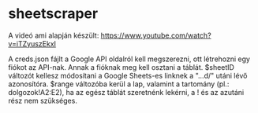 # sheetscraper

A videó ami alapján készült: https://www.youtube.com/watch?v=iTZyuszEkxI

A creds.json fájlt a Google API oldalról kell megszerezni, ott létrehozni egy fiókot az API-nak.
Annak a fióknak meg kell osztani a táblát.
$sheetID változót kellesz módosítani a Google Sheets-es linknek a "...d/" utáni lévő azonosítóra.
$range változóba kerül a lap, valamint a tartomány (pl.: dolgozok!A2:E2), ha az egész táblát szeretnénk lekérni, a ! és az azutáni rész nem szükséges.
